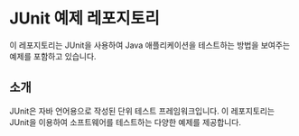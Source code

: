 # JUnit 예제 레포지토리

이 레포지토리는 JUnit을 사용하여 Java 애플리케이션을 테스트하는 방법을 보여주는 예제를 포함하고 있습니다.

## 소개

JUnit은 자바 언어용으로 작성된 단위 테스트 프레임워크입니다. 이 레포지토리는 JUnit을 이용하여 소프트웨어를 테스트하는 다양한 예제를 제공합니다.
